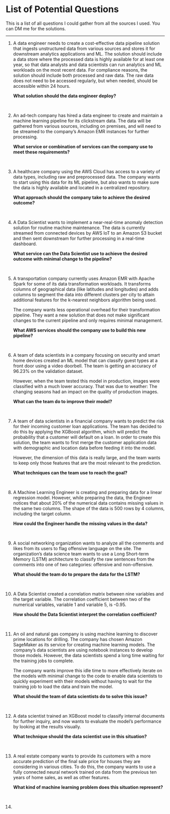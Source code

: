 # List of Potential Questions

This is a list of all questions I could gather from all the sources I used. You can DM me for the solutions.

---

1. A data engineer needs to create a cost-effective data pipeline solution that ingests unstructured data from various sources and stores it for downstream analytics applications and ML. The solution should include a data store where the processed data is highly available for at least one year, so that data analysts and data scientists can run analytics and ML workloads on the most recent data. For compliance reasons, the solution should include both processed and raw data. The raw data does not need to be accessed regularly, but when needed, should be accessible within 24 hours.

   **What solution should the data engineer deploy?**

</br>

2. An ad-tech company has hired a data engineer to create and maintain a machine learning pipeline for its clickstream data. The data will be gathered from various sources, including on premises, and will need to be streamed to the company’s Amazon EMR instances for further processing.

   **What service or combination of services can the company use to meet these requirements?**

</br>

3. A healthcare company using the AWS Cloud has access to a variety of data types, including raw and preprocessed data. The company wants to start using this data for its ML pipeline, but also wants to make sure the data is highly available and located in a centralized repository.

   **What approach should the company take to achieve the desired outcome?**

</br>

4. A Data Scientist wants to implement a near-real-time anomaly detection solution for routine machine maintenance. The data is currently streamed from connected devices by AWS IoT to an Amazon S3 bucket and then sent downstream for further processing in a real-time dashboard.

   **What service can the Data Scientist use to achieve the desired outcome with minimal change to the pipeline?**

</br>

5. A transportation company currently uses Amazon EMR with Apache Spark for some of its data transformation workloads. It transforms columns of geographical data (like latitudes and longitudes) and adds columns to segment the data into different clusters per city to attain additional features for the k-nearest neighbors algorithm being used.

   The company wants less operational overhead for their transformation pipeline. They want a new solution that does not make significant changes to the current pipeline and only requires minimal management.

    **What AWS services should the company use to build this new pipeline?**

</br>

6. A team of data scientists in a company focusing on security and smart home devices created an ML model that can classify guest types at a front door using a video doorbell. The team is getting an accuracy of 96.23% on the validation dataset.

   However, when the team tested this model in production, images were classified with a much lower accuracy. That was due to weather: The changing seasons had an impact on the quality of production images.

    **What can the team do to improve their model?**

</br>

7. A team of data scientists in a financial company wants to predict the risk for their incoming customer loan applications. The team has decided to do this by applying the XGBoost algorithm, which will predict the probability that a customer will default on a loan. In order to create this solution, the team wants to first merge the customer application data with demographic and location data before feeding it into the model.

   However, the dimension of this data is really large, and the team wants to keep only those features that are the most relevant to the prediction.

    **What techniques can the team use to reach the goal?**

</br>

8. A Machine Learning Engineer is creating and preparing data for a linear regression model. However, while preparing the data, the Engineer notices that about 20% of the numerical data contains missing values in the same two columns. The shape of the data is 500 rows by 4 columns, including the target column.

   **How could the Engineer handle the missing values in the data?**

</br>

9. A social networking organization wants to analyze all the comments and likes from its users to flag offensive language on the site. The organization’s data science team wants to use a Long Short-term Memory (LSTM) architecture to classify the raw sentences from the comments into one of two categories: offensive and non-offensive.

   **What should the team do to prepare the data for the LSTM?**

</br>

10. A Data Scientist created a correlation matrix between nine variables and the target variable. The correlation coefficient between two of the numerical variables, variable 1 and variable 5, is -0.95.

    **How should the Data Scientist interpret the correlation coefficient?**

</br>

11. An oil and natural gas company is using machine learning to discover prime locations for drilling. The company has chosen Amazon SageMaker as its service for creating machine learning models. The company’s data scientists are using notebook instances to develop those models. However, the data scientists spend a long time waiting for the training jobs to complete.

     The company wants improve this idle time to more effectively iterate on the models with minimal change to the code to enable data scientists to quickly experiment with their models without having to wait for the training job to load the data and train the model.

      **What should the team of data scientists do to solve this issue?**

</br>

12. A data scientist trained an XGBoost model to classify internal documents for further inquiry, and now wants to evaluate the model’s performance by looking at the results visually.

      **What technique should the data scientist use in this situation?**

</br>

13. A real estate company wants to provide its customers with a more accurate prediction of the final sale price for houses they are considering in various cities. To do this, the company wants to use a fully connected neural network trained on data from the previous ten years of home sales, as well as other features.

      **What kind of machine learning problem does this situation represent?**

</br>

14. 

